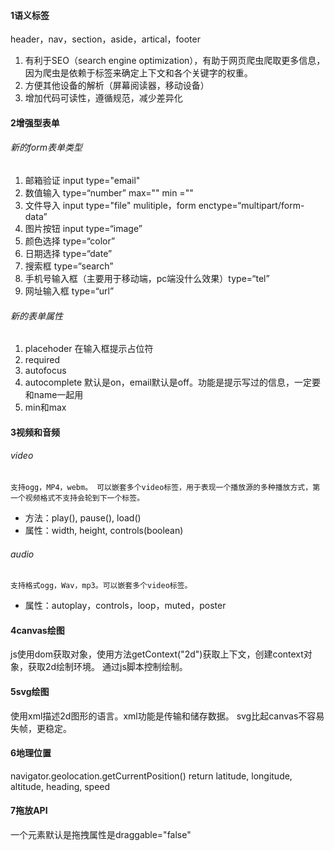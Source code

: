 #### 1语义标签
header，nav，section，aside，artical，footer
1. 有利于SEO（search engine optimization），有助于网页爬虫爬取更多信息，因为爬虫是依赖于标签来确定上下文和各个关键字的权重。
2. 方便其他设备的解析（屏幕阅读器，移动设备）
3. 增加代码可读性，遵循规范，减少差异化

#### 2增强型表单
###### 新的form表单类型
1. 邮箱验证 input type="email"
2. 数值输入 type=“number” max="" min =""
3. 文件导入 input type="file" mulitiple，form enctype=“multipart/form-data”
4. 图片按钮 input type=“image”
5. 颜色选择 type=“color”
6. 日期选择 type=“date”
7. 搜索框 type=“search”
8. 手机号输入框（主要用于移动端，pc端没什么效果）type=“tel”
9. 网址输入框 type=“url”
###### 新的表单属性
1. placehoder 在输入框提示占位符
2. required
3. autofocus
4. autocomplete 默认是on，email默认是off。功能是提示写过的信息，一定要和name一起用
5. min和max

#### 3视频和音频
###### video 
	支持ogg，MP4，webm。 可以嵌套多个video标签，用于表现一个播放源的多种播放方式，第一个视频格式不支持会轮到下一个标签。
- 方法：play(), pause(), load()
- 属性：width, height, controls(boolean)
###### audio
	支持格式ogg，Wav，mp3。可以嵌套多个video标签。
- 属性：autoplay，controls，loop，muted，poster

#### 4canvas绘图
js使用dom获取对象，使用方法getContext("2d")获取上下文，创建context对象，获取2d绘制环境。
通过js脚本控制绘制。

#### 5svg绘图
使用xml描述2d图形的语言。xml功能是传输和储存数据。
svg比起canvas不容易失帧，更稳定。

#### 6地理位置
navigator.geolocation.getCurrentPosition() 
return latitude, longitude, altitude, heading, speed

#### 7拖放API
一个元素默认是拖拽属性是draggable="false"